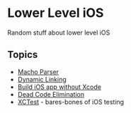 # Lower Level iOS
Random stuff about lower level iOS

## Topics
* [Macho Parser](https://github.com/qyang-nj/llios/tree/main/macho_parser)
* [Dynamic Linking](https://github.com/qyang-nj/llios/tree/main/dynamic_linking)
* [Build iOS app without Xcode](https://github.com/qyang-nj/llios/tree/main/build_ios_app)
* [Dead Code Elimination](https://github.com/qyang-nj/llios/tree/main/dce)
* [XCTest](https://github.com/qyang-nj/llios/tree/main/xctest) - bares-bones of iOS testing
